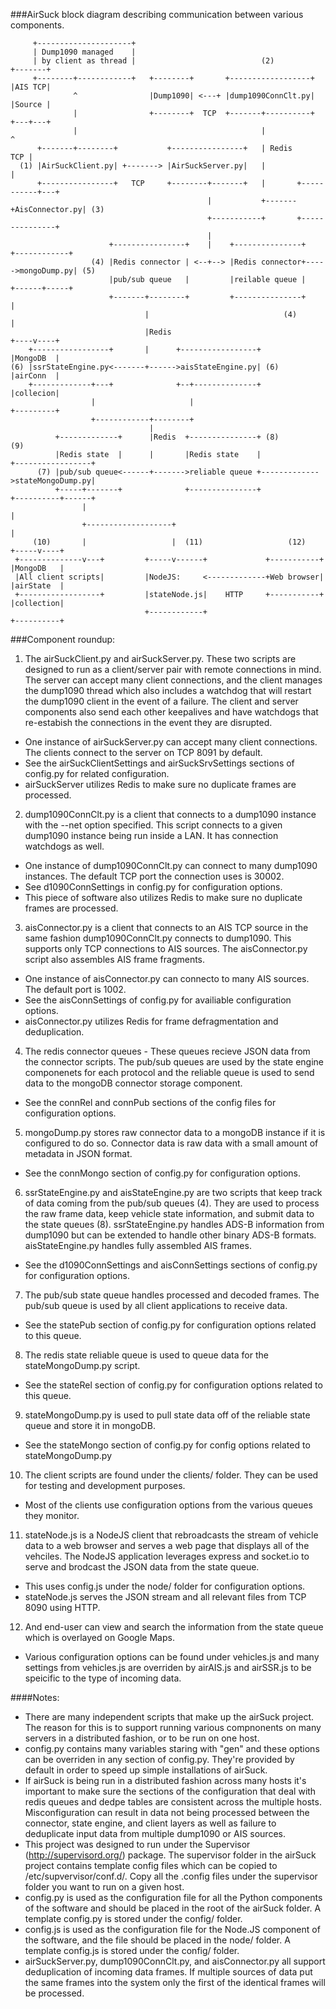 ###AirSuck block diagram describing communication between various components.
```
     +---------------------+
     | Dump1090 managed    |
     | by client as thread |                            (2)             +-------+
     +--------+------------+   +--------+       +------------------+    |AIS TCP|
              ^                |Dump1090| <---+ |dump1090ConnClt.py|    |Source |
              |                +--------+  TCP  +-------+----------+    +---+---+
              |                                         |                   ^
      +-------+--------+           +----------------+   | Redis         TCP |
  (1) |AirSuckClient.py| +-------> |AirSuckServer.py|   |                   |
      +----------------+   TCP     +--------+-------+   |       +-----------+---+
                                            |           +-------+AisConnector.py| (3)
                                            +-----------+       +---------------+
                                            |
                      +----------------+    |    +---------------+     +------------+
                  (4) |Redis connector | <--+--> |Redis connector+----->mongoDump.py| (5)
                      |pub/sub queue   |         |reilable queue |     +------+-----+
                      +-------+--------+         +---------------+            |
                              |                              (4)              |
                              |Redis                                     +----v----+
    +-----------------+       |      +-----------------+                 |MongoDB  |
(6) |ssrStateEngine.py<-------+------>aisStateEngine.py| (6)             |airConn  |
    +-------------+---+              +--+--------------+                 |collecion|
                  |                     |                                +---------+
                  +------------+--------+
                               |
          +-------------+      |Redis  +---------------+ (8)                (9)
          |Redis state  |      |       |Redis state    |             +-----------------+
      (7) |pub/sub queue<------+------->reliable queue +------------->stateMongoDump.py|
          +-----+-------+              +---------------+             +----------+------+
                |                                                               |
                +-------------------+                                           |
     (10)       |                   |  (11)                   (12)        +-----v----+
 +--------------v---+         +-----v------+             +-----------+    |MongoDB   |
 |All client scripts|         |NodeJS:     <-------------+Web browser|    |airState  |
 +------------------+         |stateNode.js|    HTTP     +-----------+    |collection|
                              +------------+                              +----------+
```
###Component roundup:

1. The airSuckClient.py and airSuckServer.py. These two scripts are designed to run as a client/server pair with remote connections in mind. The server can accept many client connections, and the client manages the dump1090 thread which also includes a watchdog that will restart the dump1090 client in the event of a failure. The client and server components also send each other keepalives and have watchdogs that re-estabish the connections in the event they are disrupted.
* One instance of airSuckServer.py can accept many client connections. The clients connect to the server on TCP 8091 by default.
* See the airSuckClientSettings and airSuckSrvSettings sections of config.py for related configuration.
* airSuckServer utilizes Redis to make sure no duplicate frames are processed.
2. dump1090ConnClt.py is a client that connects to a dump1090 instance with the --net option specified. This script connects to a given dump1090 instance being run inside a LAN. It has connection watchdogs as well.
* One instance of dump1090ConnClt.py can connect to many dump1090 instances. The default TCP port the connection uses is 30002.
* See d1090ConnSettings in config.py for configuration options.
* This piece of software also utilizes Redis to make sure no duplicate frames are processed.
3. aisConnector.py is a client that connects to an AIS TCP source in the same fashion dump1090ConnClt.py connects to dump1090. This supports only TCP connections to AIS sources. The aisConnector.py script also assembles AIS frame fragments.
* One instance of aisConnector.py can connecto to many AIS sources. The default port is 1002.
* See the aisConnSettings of config.py for availiable configuration options.
* aisConnector.py utilizes Redis for frame defragmentation and deduplication.
4. The redis connector queues - These queues recieve JSON data from the connector scripts. The pub/sub queues are used by the state engine componenets for each protocol and the reliable queue is used to send data to the mongoDB connector storage component.
* See the connRel and connPub sections of the config files for configuration options.
5. mongoDump.py stores raw connector data to a mongoDB instance if it is configured to do so. Connector data is raw data with a small amount of metadata in JSON format.
* See the connMongo section of config.py for configuration options.
6. ssrStateEngine.py and aisStateEngine.py are two scripts that keep track of data coming from the pub/sub queues (4). They are used to process the raw frame data, keep vehicle state information, and submit data to the state queues (8). ssrStateEngine.py handles ADS-B information from dump1090 but can be extended to handle other binary ADS-B formats. aisStateEngine.py handles fully assembled AIS frames.
* See the d1090ConnSettings and aisConnSettings sections of config.py for configuration options.
7. The pub/sub state queue handles processed and decoded frames. The pub/sub queue is used by all client applications to receive data.
* See the statePub section of config.py for configuration options related to this queue.
8. The redis state reliable queue is used to queue data for the stateMongoDump.py script.
* See the stateRel section of config.py for configuration options related to this queue.
9. stateMongoDump.py is used to pull state data off of the reliable state queue and store it in mongoDB.
* See the stateMongo section of config.py for config options related to stateMongoDump.py
10. The client scripts are found under the clients/ folder. They can be used for testing and development purposes.
* Most of the clients use configuration options from the various queues they monitor.
11. stateNode.js is a NodeJS client that rebroadcasts the stream of vehicle data to a web browser and serves a web page that displays all of the vehciles. The NodeJS application leverages express and socket.io to serve and brodcast the JSON data from the state queue.
* This uses config.js under the node/ folder for configuration options.
* stateNode.js serves the JSON stream and all relevant files from TCP 8090 using HTTP.
12. And end-user can view and search the information from the state queue which is overlayed on Google Maps.
* Various configuration options can be found under vehicles.js and many settings from vehicles.js are overriden by airAIS.js and airSSR.js to be speicific to the type of incoming data.

####Notes:
 * There are many independent scripts that make up the airSuck project. The reason for this is to support running various compnonents on many servers in a distributed fashion, or to be run on one host.
 * config.py contains many variables staring with "gen" and these options can be overriden in any section of config.py. They're provided by default in order to speed up simple installations of airSuck.
 * If airSuck is being run in a distributed fashion across many hosts it's important to make sure the sections of the configuration that deal with redis queues and dedpe tables are consistent across the multiple hosts. Misconfiguration can result in data not being processed between the connector, state engine, and client layers as well as failure to deduplicate input data from multiple dump1090 or AIS sources.
 * This project was designed to run under the Supervisor (http://supervisord.org/) package. The supervisor folder in the airSuck project contains template config files which can be copied to /etc/supvervisor/conf.d/. Copy all the .config files under the supervisor folder you want to run on a given host.
 * config.py is used as the configuration file for all the Python components of the software and should be placed in the root of the airSuck folder. A template config.py is stored under the config/ folder.
 * config.js is used as the configuration file for the Node.JS component of the software, and the file should be placed in the node/ folder. A template config.js is stored under the config/ folder.
 * airSuckServer.py, dump1090ConnClt.py, and aisConnector.py all support deduplication of incoming data frames. If multiple sources of data put the same frames into the system only the first of the identical frames will be processed.
 